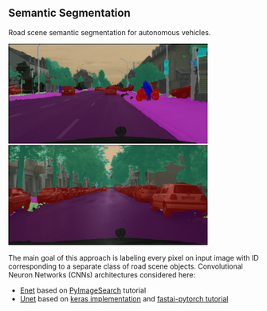 ## Semantic Segmentation
Road scene semantic segmentation for autonomous vehicles.

<img src="https://github.com/RuslanAgishev/robot_scene_understanding/blob/master/Semantic_Segmentation/ENet/output/munich_seg_output.png" width="400" /> <img src="https://github.com/RuslanAgishev/robot_scene_understanding/blob/master/Semantic_Segmentation/ENet/output/example_02_seg_output.png" width="400" />

The main goal of this approach is labeling every pixel on input image with ID
corresponding to a separate class of road scene objects.
Convolutional Neuron Networks (CNNs) architectures considered here:
- [Enet](https://arxiv.org/abs/1606.02147) based on [PyImageSearch](https://www.pyimagesearch.com/2018/09/03/semantic-segmentation-with-opencv-and-deep-learning/) tutorial
- [Unet](https://arxiv.org/abs/1505.04597) based on [keras implementation](https://github.com/qubvel/segmentation_models) and [fastai-pytorch tutorial](https://course.fast.ai/videos/?lesson=3)
